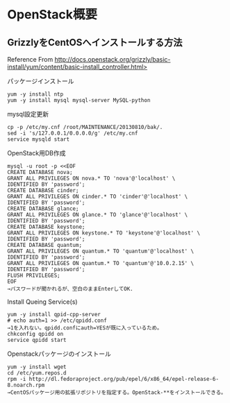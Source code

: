 <!--
************************************************************
OpenStack GrizzyをCentOS6(x86_64)へインストールする手順
参照元: http://docs.openstack.org/grizzly/basic-install/yum/content/basic-install_controller.html
Copyright (c) Takehiko OGASAWARA 2013 All Rights Reserved.
************************************************************
-->
<div id='title'>　</div>    

# OpenStack概要
## GrizzlyをCentOSへインストールする方法

Reference From
http://docs.openstack.org/grizzly/basic-install/yum/content/basic-install_controller.html>

パッケージインストール  
```
yum -y install ntp
yum -y install mysql mysql-server MySQL-python
```
mysql設定更新
```
cp -p /etc/my.cnf /root/MAINTENANCE/20130810/bak/.
sed -i 's/127.0.0.1/0.0.0.0/g' /etc/my.cnf
service mysqld start
```
OpenStack用DB作成
```
mysql -u root -p <<EOF
CREATE DATABASE nova;
GRANT ALL PRIVILEGES ON nova.* TO 'nova'@'localhost' \
IDENTIFIED BY 'password';
CREATE DATABASE cinder;
GRANT ALL PRIVILEGES ON cinder.* TO 'cinder'@'localhost' \
IDENTIFIED BY 'password';
CREATE DATABASE glance;
GRANT ALL PRIVILEGES ON glance.* TO 'glance'@'localhost' \
IDENTIFIED BY 'password';
CREATE DATABASE keystone;
GRANT ALL PRIVILEGES ON keystone.* TO 'keystone'@'localhost' \
IDENTIFIED BY 'password';
CREATE DATABASE quantum;
GRANT ALL PRIVILEGES ON quantum.* TO 'quantum'@'localhost' \
IDENTIFIED BY 'password';
GRANT ALL PRIVILEGES ON quantum.* TO 'quantum'@'10.0.2.15' \
IDENTIFIED BY 'password';
FLUSH PRIVILEGES;
EOF
→パスワードが聞かれるが、空白のままEnterしてOK.
```

Install Queing Service(s)
```
yum -y install qpid-cpp-server
# echo auth=1 >> /etc/qpidd.conf
→1を入れない。qpidd.confにauth=YESが既に入っているため。
chkconfig qpidd on
service qpidd start
```

Openstackパッケージのインストール
```
yum -y install wget
cd /etc/yum.repos.d
rpm -i http://dl.fedoraproject.org/pub/epel/6/x86_64/epel-release-6-8.noarch.rpm
→CentOSパッケージ用の拡張リポジトリを指定する。OpenStack-**をインストールできる。

```
